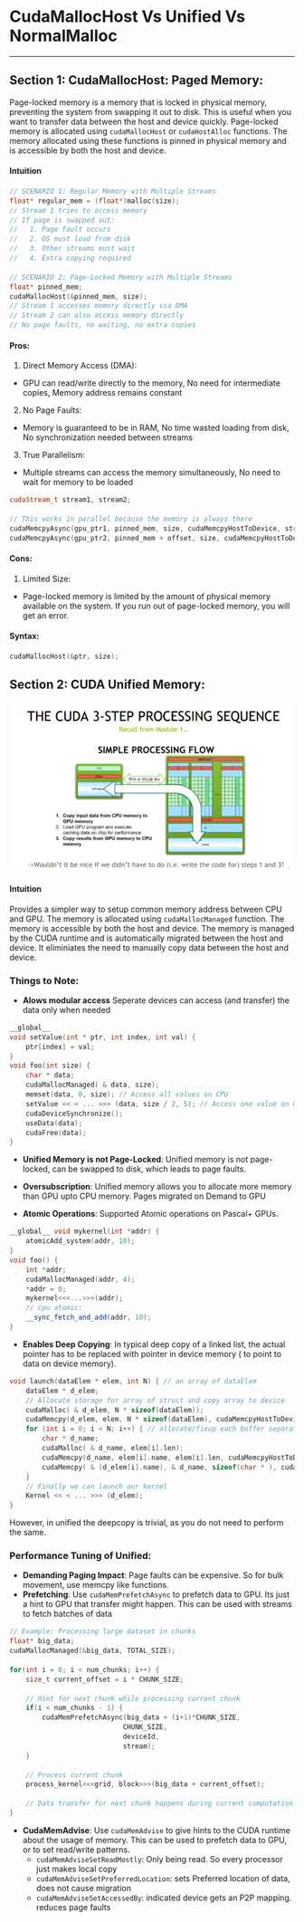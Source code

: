 # CudaMallocHost Vs Unified Vs NormalMalloc
----

## Section 1: CudaMallocHost: Paged Memory:

Page-locked memory is a memory that is locked in physical memory, preventing the system from swapping it out to disk. This is useful when you want to transfer data between the host and device quickly. Page-locked memory is allocated using `cudaMallocHost` or `cudaHostAlloc` functions. The memory allocated using these functions is pinned in physical memory and is accessible by both the host and device.

#### Intuition

```cpp
// SCENARIO 1: Regular Memory with Multiple Streams
float* regular_mem = (float*)malloc(size);
// Stream 1 tries to access memory
// If page is swapped out:
//   1. Page fault occurs
//   2. OS must load from disk
//   3. Other streams must wait
//   4. Extra copying required

// SCENARIO 2: Page-Locked Memory with Multiple Streams
float* pinned_mem;
cudaMallocHost(&pinned_mem, size);
// Stream 1 accesses memory directly via DMA
// Stream 2 can also access memory directly
// No page faults, no waiting, no extra copies
``` 

#### Pros:

1. Direct Memory Access (DMA):

- GPU can read/write directly to the memory, No need for intermediate copies, Memory address remains constant

2. No Page Faults:
 - Memory is guaranteed to be in RAM, No time wasted loading from disk, No synchronization needed between streams

3. True Parallelism:
 - Multiple streams can access the memory simultaneously, No need to wait for memory to be loaded
```cpp
cudaStream_t stream1, stream2;

// This works in parallel because the memory is always there
cudaMemcpyAsync(gpu_ptr1, pinned_mem, size, cudaMemcpyHostToDevice, stream1);
cudaMemcpyAsync(gpu_ptr2, pinned_mem + offset, size, cudaMemcpyHostToDevice, stream2);
```

#### Cons:

1. Limited Size:
 - Page-locked memory is limited by the amount of physical memory available on the system. If you run out of page-locked memory, you will get an error.

 #### Syntax:

```cpp
cudaMallocHost(&ptr, size);
```


## Section 2: CUDA Unified Memory:

![alt text](image.png)

#### Intuition

Provides a simpler way to setup common memory address between CPU and GPU. The memory is allocated using `cudaMallocManaged` function. The memory is accessible by both the host and device. The memory is managed by the CUDA runtime and is automatically migrated between the host and device. It eliminiates the need to manually copy data between the host and device.


### Things to Note:

- **Alows modular access** Seperate devices can access (and transfer) the data only when needed
```cpp
__global__
void setValue(int * ptr, int index, int val) {
    ptr[index] = val;
}
void foo(int size) {
    char * data;
    cudaMallocManaged( & data, size);
    memset(data, 0, size); // Access all values on CPU
    setValue << < ... >>> (data, size / 2, 5); // Access one value on GPU
    cudaDeviceSynchronize();
    useData(data);
    cudaFree(data);
} 
```

- **Unified Memory is not Page-Locked**: Unified memory is not page-locked, can be swapped to disk, which leads to page faults.

- **Oversubscription**: Unified memory allows you to allocate more memory than GPU upto CPU memory. Pages migrated on Demand to GPU

- **Atomic Operations**: Supported Atomic operations on Pascal+ GPUs.
```cpp
__global__ void mykernel(int *addr) {
    atomicAdd_system(addr, 10);
}
void foo() {
    int *addr;
    cudaMallocManaged(addr, 4);
    *addr = 0;
    mykernel<<<...>>>(addr);
    // cpu atomic:
    __sync_fetch_and_add(addr, 10);
}
```
- **Enables Deep Copying**: In typical deep copy of a linked list, the actual pointer has to be replaced with pointer in device memory  ( to point to data on device memory). 
```cpp
void launch(dataElem * elem, int N) { // an array of dataElem
    dataElem * d_elem;
    // Allocate storage for array of struct and copy array to device
    cudaMalloc( & d_elem, N * sizeof(dataElem));
    cudaMemcpy(d_elem, elem, N * sizeof(dataElem), cudaMemcpyHostToDevice);
    for (int i = 0; i < N; i++) { // allocate/fixup each buffer separately
        char * d_name;
        cudaMalloc( & d_name, elem[i].len);
        cudaMemcpy(d_name, elem[i].name, elem[i].len, cudaMemcpyHostToDevice);
        cudaMemcpy( & (d_elem[i].name), & d_name, sizeof(char * ), cudaMemcpyHostToDevice);
    }
    // Finally we can launch our kernel
    Kernel << < ... >>> (d_elem);
}
```

However, in unified the deepcopy is trivial, as you do not need to perform the same. 


### Performance Tuning of Unified:

- **Demanding Paging Impact**: Page faults can be expensive. So for bulk movement, use memcpy like functions. 
- **Prefetching**: Use `cudaMemPrefetchAsync` to prefetch data to GPU. Its just a hint to GPU that transfer might happen. This can be used with streams to fetch batches of data 
```cpp
// Example: Processing large dataset in chunks
float* big_data;
cudaMallocManaged(&big_data, TOTAL_SIZE);

for(int i = 0; i < num_chunks; i++) {
    size_t current_offset = i * CHUNK_SIZE;
    
    // Hint for next chunk while processing current chunk
    if(i < num_chunks - 1) {
        cudaMemPrefetchAsync(big_data + (i+1)*CHUNK_SIZE, 
                            CHUNK_SIZE, 
                            deviceId, 
                            stream);
    }
    
    // Process current chunk
    process_kernel<<<grid, block>>>(big_data + current_offset);
    
    // Data transfer for next chunk happens during current computation
}
```
- **CudaMemAdvise**: Use `cudaMemAdvise` to give hints to the CUDA runtime about the usage of memory. This can be used to prefetch data to GPU, or to set read/write patterns. 
    - `cudaMemAdviseSetReadMostly`: Only being read. So every processor just makes local copy
    - `cudaMemAdviseSetPreferredLocation`: sets Preferred location of data, does not cause migration
    - `cudaMemAdviseSetAccessedBy`: indicated device gets an P2P mapping. reduces page faults
